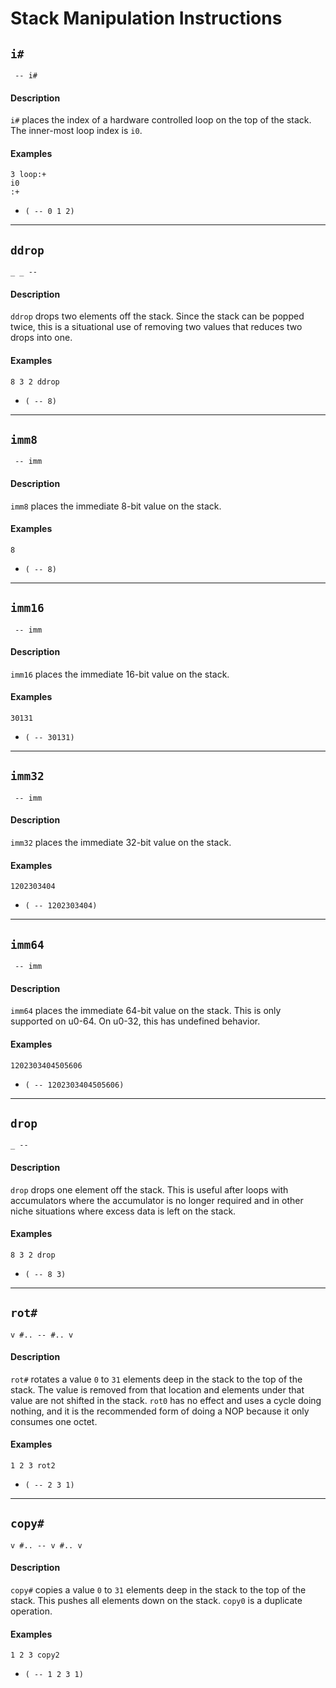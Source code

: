 # Stack Manipulation Instructions

## `i#`
` -- i#`

#### Description
`i#` places the index of a hardware controlled loop on the top of the stack. The inner-most loop index is `i0`.

#### Examples
```
3 loop:+
i0
:+
```
- `( -- 0 1 2)`

----------

## `ddrop`
`_ _ -- `

#### Description
`ddrop` drops two elements off the stack. Since the stack can be popped twice, this is a situational use of removing two values that reduces two drops into one.

#### Examples
```
8 3 2 ddrop
```
- `( -- 8)`

----------

## `imm8`
` -- imm`

#### Description
`imm8` places the immediate 8-bit value on the stack.

#### Examples
```
8
```
- `( -- 8)`

----------

## `imm16`
` -- imm`

#### Description
`imm16` places the immediate 16-bit value on the stack.

#### Examples
```
30131
```
- `( -- 30131)`

----------

## `imm32`
` -- imm`

#### Description
`imm32` places the immediate 32-bit value on the stack.

#### Examples
```
1202303404
```
- `( -- 1202303404)`

----------

## `imm64`
` -- imm`

#### Description
`imm64` places the immediate 64-bit value on the stack. This is only supported on u0-64. On u0-32, this has undefined behavior.

#### Examples
```
1202303404505606
```
- `( -- 1202303404505606)`

----------

## `drop`
`_ -- `

#### Description
`drop` drops one element off the stack. This is useful after loops with accumulators where the accumulator is no longer required and in other niche situations where excess data is left on the stack.

#### Examples
```
8 3 2 drop
```
- `( -- 8 3)`

----------

## `rot#`
`v #.. -- #.. v`

#### Description
`rot#` rotates a value `0` to `31` elements deep in the stack to the top of the stack. The value is removed from that location and elements under that value are not shifted in the stack. `rot0` has no effect and uses a cycle doing nothing, and it is the recommended form of doing a NOP because it only consumes one octet.

#### Examples
```
1 2 3 rot2
```
- `( -- 2 3 1)`

----------

## `copy#`
`v #.. -- v #.. v`

#### Description
`copy#` copies a value `0` to `31` elements deep in the stack to the top of the stack. This pushes all elements down on the stack. `copy0` is a duplicate operation.

#### Examples
```
1 2 3 copy2
```
- `( -- 1 2 3 1)`
